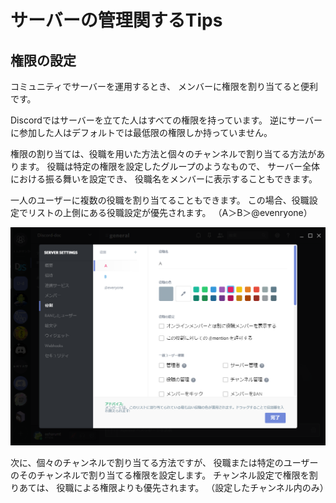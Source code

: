 # サーバーの管理関するTips

## 権限の設定

コミュニティでサーバーを運用するとき、
メンバーに権限を割り当てると便利です。

Discordではサーバーを立てた人はすべての権限を持っています。
逆にサーバーに参加した人はデフォルトでは最低限の権限しか持っていません。

権限の割り当ては、役職を用いた方法と個々のチャンネルで割り当てる方法があります。
役職は特定の権限を設定したグループのようなもので、
サーバー全体における振る舞いを設定でき、
役職名をメンバーに表示することもできます。

一人のユーザーに複数の役職を割り当てることもできます。
この場合、役職設定でリストの上側にある役職設定が優先されます。
（A＞B＞@evenryone）

![permission](../img/permission.png)

次に、個々のチャンネルで割り当てる方法ですが、
役職または特定のユーザーのそのチャンネルで割り当てる権限を設定します。
チャンネル設定で権限を割りあては、
役職による権限よりも優先されます。
（設定したチャンネル内のみ）
